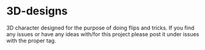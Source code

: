 3D-designs
==========
3D character designed for the purpose of doing flips and tricks.
If you find any issues or have any ideas with/for this project please post it under issues with the proper tag.
